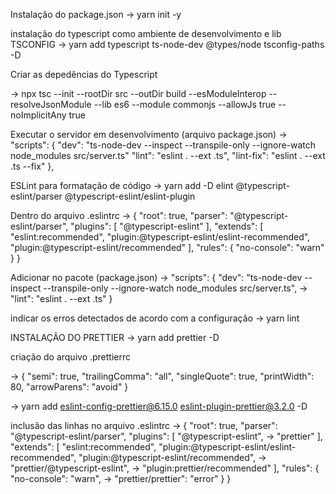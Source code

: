 Instalação do package.json
-> yarn init -y

instalação do typescript como ambiente de desenvolvimento e lib TSCONFIG
-> yarn add typescript ts-node-dev @types/node tsconfig-paths -D

Criar as depedências do Typescript

-> npx tsc --init --rootDir src --outDir build --esModuleInterop --resolveJsonModule --lib es6 --module commonjs --allowJs true --noImplicitAny true

Executar o servidor em desenvolvimento (arquivo package.json)
-> "scripts": {
  "dev": "ts-node-dev --inspect --transpile-only --ignore-watch node_modules src/server.ts"
  "lint": "eslint . --ext .ts",
  "lint-fix": "eslint . --ext .ts --fix"
},

ESLint para formatação de código
-> yarn add -D elint @typescript-eslint/parser @typescript-eslint/eslint-plugin

Dentro do arquivo .eslintrc
-> {
  "root": true,
  "parser": "@typescript-eslint/parser",
  "plugins": [
    "@typescript-eslint"
  ],
  "extends": [
    "eslint:recommended",
    "plugin:@typescript-eslint/eslint-recommended",
    "plugin:@typescript-eslint/recommended"
  ],
  "rules": {
    "no-console": "warn"
  }
}

Adicionar no pacote (package.json)
-> "scripts": {
  "dev": "ts-node-dev --inspect --transpile-only --ignore-watch node_modules src/server.ts",
->  "lint": "eslint . --ext .ts"
}

indicar os erros detectados de acordo com a configuração
-> yarn lint


INSTALAÇÃO DO PRETTIER
-> yarn add prettier -D

criação do arquivo .prettierrc

-> {
  "semi": true,
  "trailingComma": "all",
  "singleQuote": true,
  "printWidth": 80,
  "arrowParens": "avoid"
}

-> yarn add eslint-config-prettier@6.15.0 eslint-plugin-prettier@3.2.0 -D

inclusão das linhas no arquivo .eslintrc
-> {
  "root": true,
  "parser": "@typescript-eslint/parser",
  "plugins": [
    "@typescript-eslint",
  ->  "prettier"
  ],
  "extends": [
    "eslint:recommended",
    "plugin:@typescript-eslint/eslint-recommended",
    "plugin:@typescript-eslint/recommended",
 ->   "prettier/@typescript-eslint",
 ->   "plugin:prettier/recommended"
  ],
  "rules": {
    "no-console": "warn",
 ->   "prettier/prettier": "error"
  }
}
